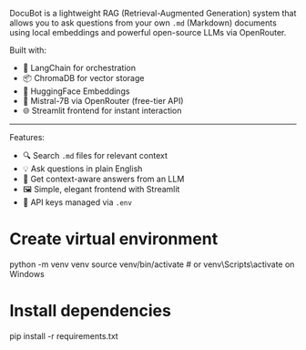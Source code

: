 DocuBot is a lightweight RAG (Retrieval-Augmented Generation) system that allows you to ask questions from your own `.md` (Markdown) documents using local embeddings and powerful open-source LLMs via OpenRouter.

Built with:
- 🧠 LangChain for orchestration
- 📦 ChromaDB for vector storage
- 🤗 HuggingFace Embeddings
- 💬 Mistral-7B via OpenRouter (free-tier API)
- 🌐 Streamlit frontend for instant interaction

---

Features:

- 🔍 Search `.md` files for relevant context
- 💡 Ask questions in plain English
- 🧠 Get context-aware answers from an LLM
- 🖼️ Simple, elegant frontend with Streamlit
- 🔐 API keys managed via `.env`



# Create virtual environment
python -m venv venv
source venv/bin/activate  # or venv\Scripts\activate on Windows

# Install dependencies
pip install -r requirements.txt
